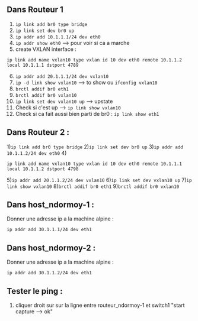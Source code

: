 ## Dans Routeur 1

1) ```ip link add br0 type bridge```
2) ```ip link set dev br0 up```
3) ```ip addr add 10.1.1.1/24 dev eth0```
4) ```ip addr show eth0``` --> pour voir si ca a marche
5) create VXLAN interface : 
```
ip link add name vxlan10 type vxlan id 10 dev eth0 remote 10.1.1.2 local 10.1.1.1 dstport 4789
```
6) ```ip addr add 20.1.1.1/24 dev vxlan10```
7) ```ip -d link show vxlan10``` --> to show ou ```ifconfig vxlan10```
8) ```brctl addif br0 eth1```
9) ```brctl addif br0 vxlan10```
10) ```ip link set dev vxlan10 up``` --> upstate
11) Check si c'est up --> ```ip link show vxlan10```
12) Check si ca fait aussi bien parti de br0 :
```ip link show eth1```

## Dans Routeur 2 :

1)```ip link add br0 type bridge```
2)```ip link set dev br0 up```
3)```ip addr add 10.1.1.2/24 dev eth0```
4)
```
ip link add name vxlan10 type vxlan id 10 dev eth0 remote 10.1.1.1 local 10.1.1.2 dstport 4798
```
5)```ip addr add 20.1.1.2/24 dev vxlan10```
6)```ip link set dev vxlan10 up```
7)```ip link show vxlan10```
8)```brctl addif br0 eth1```
9)```brctl addif br0 vxlan10```

## Dans host_ndormoy-1 :

Donner une adresse ip a la machine alpine :

```ip addr add 30.1.1.1/24 dev eth1```

## Dans host_ndormoy-2 :

Donner une adresse ip a la machine alpine :

```ip addr add 30.1.1.2/24 dev eth1```

## Tester le ping :

1) cliquer droit sur sur la ligne entre routeur_ndormoy-1 et switch1 "start capture --> ok"